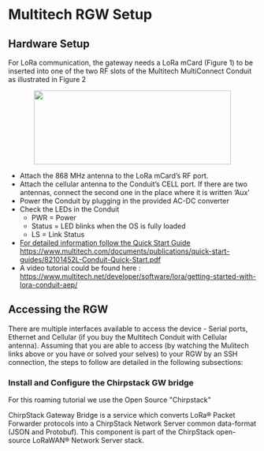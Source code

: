 # Multitech RGW Setup

## Hardware Setup

For LoRa communication, the gateway needs a LoRa mCard (Figure 1) to be inserted into one of the two RF slots of the Multitech MultiConnect Conduit as illustrated in Figure 2

<p align="center">
  <img width="400" height="150" src="https://github.com/sandoche2k/IoTRoam-Tutorial/blob/master/Images/Fig7.png?raw=true">
</p>

 *	Attach the 868 MHz antenna to the LoRa mCard’s RF port.
 *	Attach the cellular antenna to the Conduit’s CELL port. If there are two antennas, connect the second one in the place where it is written ‘Aux’
 *	Power the Conduit by plugging in the provided AC-DC converter
 *	Check the LEDs in the Conduit
    *	PWR = Power
    *	Status = LED blinks when the OS is fully loaded
    *	LS = Link Status
 * [For detailed information follow the Quick Start Guide] https://www.multitech.com/documents/publications/quick-start-guides/82101452L-Conduit-Quick-Start.pdf 
 * A video tutorial could be found here : https://www.multitech.net/developer/software/lora/getting-started-with-lora-conduit-aep/
 
 ## Accessing the RGW
 
 There are multiple interfaces available to access the device - Serial ports, Ethernet and Cellular (if you buy the Multitech Conduit with Cellular antenna). Assuming that you are able to access (by watching the Mulitech links above or you have or solved your selves) to your RGW by an SSH connection, the steps to follow are detailed in the following subsections:
 
  ### Install and Configure the  Chirpstack GW bridge
  
  For this roaming tutorial we use the Open Source "Chirpstack"
 
ChirpStack Gateway Bridge is a service which converts LoRa® Packet Forwarder protocols into a ChirpStack Network Server common data-format (JSON and Protobuf). This component is part of the ChirpStack open-source LoRaWAN® Network Server stack.





[For detailed information follow the Quick Start Guide]: https://www.multitech.com/documents/publications/quick-start-guides/82101452L-Conduit-Quick-Start.pdf 
